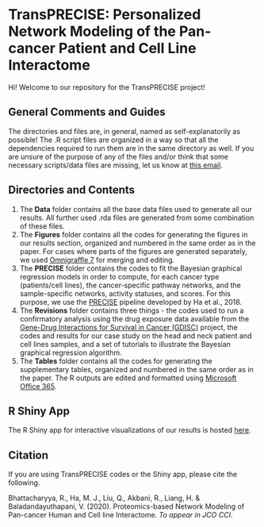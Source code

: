 # TransPRECISE: Personalized Network Modeling of the Pan-cancer Patient and Cell Line Interactome

Hi! Welcome to our repository for the TransPRECISE project!

## General Comments and Guides

The directories and files are, in general, named as self-explanatorily as possible! The .R script files are organized in a way so that all the dependencies required to run them are in the same directory as well. If you are unsure of the purpose of any of the files and/or think that some necessary scripts/data files are missing, let us know at [this email](mailto:rupamb@umich.edu).

## Directories and Contents

1. The **Data** folder contains all the base data files used to generate all our results. All further used .rda files are generated from some combination of these files.
2. The **Figures** folder contains all the codes for generating the figures in our results section, organized and numbered in the same order as in the paper. For cases where parts of the figures are generated separately, we used [Omnigraffle 7](https://store.omnigroup.com/main/omnigraffle) for merging and editing.
3. The **PRECISE** folder contains the codes to fit the Bayesian graphical regression models in order to compute, for each cancer type (patients/cell lines), the cancer-specific pathway networks, and the sample-specific networks, activity statuses, and scores. For this purpose, we use the [PRECISE](https://github.com/MinJinHa/PRECISE) pipeline developed by Ha et al., 2018.
4. The **Revisions** folder contains three things - the codes used to run a confirmatory analysis using the drug exposure data available from the [Gene-Drug Interactions for Survival in Cancer (GDISC)](https://gdisc.bme.gatech.edu/) project, the codes and results for our case study on the head and neck patient and cell lines samples, and a set of tutorials to illustrate the Bayesian graphical regression algorithm.
5. The **Tables** folder contains all the codes for generating the supplementary tables, organized and numbered in the same order as in the paper. The R outputs are edited and formatted using [Microsoft Office 365](https://www.office.com/).

## R Shiny App

The R Shiny app for interactive visualizations of our results is hosted [here](https://bayesrx.shinyapps.io/TransPRECISE/).

## Citation

If you are using TransPRECISE codes or the Shiny app, please cite the following.

Bhattacharyya, R., Ha, M. J., Liu, Q., Akbani, R., Liang, H. & Baladandayuthapani, V. (2020). Proteomics-based Network Modeling of Pan-cancer Human and Cell line Interactome. *To appear in JCO CCI*.
